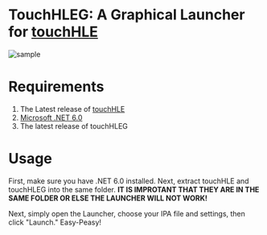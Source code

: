 # TouchHLEG: A Graphical Launcher for [touchHLE](https://github.com/hikari-no-yume/touchHLE)

![sample](https://user-images.githubusercontent.com/126808671/222565011-98155fba-3759-40e7-b63b-5aaf0acca6e0.png)

# Requirements

1. The Latest release of [touchHLE](https://github.com/hikari-no-yume/touchHLE)
2. [Microsoft .NET 6.0](https://dotnet.microsoft.com/en-us/download)
3. The latest release of touchHLEG

# Usage
First, make sure you have .NET 6.0 installed. Next, extract touchHLE and touchHLEG into the same folder. **IT IS IMPROTANT THAT THEY ARE IN THE SAME FOLDER OR ELSE THE LAUNCHER WILL NOT WORK!**

Next, simply open the Launcher, choose your IPA file and settings, then click "Launch." Easy-Peasy!
